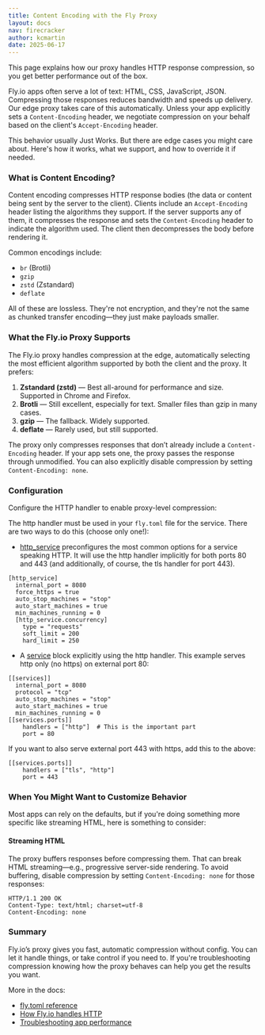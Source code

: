 ```yaml
---
title: Content Encoding with the Fly Proxy
layout: docs
nav: firecracker
author: kcmartin
date: 2025-06-17
---
```


<div class="callout">
This page explains how our proxy handles HTTP response compression, so you get better performance out of the box.
</div>

Fly.io apps often serve a lot of text: HTML, CSS, JavaScript, JSON. Compressing those responses reduces bandwidth and speeds up delivery. Our edge proxy takes care of this automatically. Unless your app explicitly sets a `Content-Encoding` header, we negotiate compression on your behalf based on the client's `Accept-Encoding` header.

This behavior usually Just Works. But there are edge cases you might care about. Here's how it works, what we support, and how to override it if needed.

### What is Content Encoding?

Content encoding compresses HTTP response bodies (the data or content being sent  by the server to the client). Clients include an `Accept-Encoding` header listing the algorithms they support. If the server supports any of them, it compresses the response and sets the `Content-Encoding` header to indicate the algorithm used. The client then decompresses the body before rendering it.

Common encodings include:

- `br` (Brotli)
- `gzip`
- `zstd` (Zstandard)
- `deflate`

All of these are lossless. They're not encryption, and they're not the same as chunked transfer encoding—they just make payloads smaller.

### What the Fly.io Proxy Supports

The Fly.io proxy handles compression at the edge, automatically selecting the most efficient algorithm supported by both the client and the proxy. It prefers:

1. **Zstandard (zstd)** — Best all-around for performance and size. Supported in Chrome and Firefox.
1. **Brotli** — Still excellent, especially for text. Smaller files than gzip in many cases.
1. **gzip** — The fallback. Widely supported.
1. **deflate** — Rarely used, but still supported.

The proxy only compresses responses that don’t already include a `Content-Encoding` header. If your app sets one, the proxy passes the response through unmodified. You can also explicitly disable compression by setting `Content-Encoding: none`.

### Configuration

Configure the HTTP handler to enable proxy-level compression:

The http handler must be used in your `fly.toml` file for the service. There are two ways to do this (choose only one!):

- [http_service](/docs/reference/configuration/#the-http_service-section) preconfigures the most common options for a service speaking HTTP. It will use the http handler implicitly for both ports 80 and 443 (and additionally, of course, the tls handler for port 443).

```
[http_service]
  internal_port = 8080
  force_https = true
  auto_stop_machines = "stop"
  auto_start_machines = true
  min_machines_running = 0
  [http_service.concurrency]
    type = "requests"
    soft_limit = 200
    hard_limit = 250
```

- A [service](/docs/reference/configuration/#the-services-sections) block explicitly using the http handler. This example serves http only (no https) on external port 80:

```
[[services]]
  internal_port = 8080
  protocol = "tcp"
  auto_stop_machines = "stop"
  auto_start_machines = true
  min_machines_running = 0
[[services.ports]]
    handlers = ["http"]  # This is the important part
    port = 80
```

If you want to also serve external port 443 with https, add this to the above:

```
[[services.ports]]
    handlers = ["tls", "http"]
    port = 443
```


### When You Might Want to Customize Behavior

Most apps can rely on the defaults, but if you're doing something more specific like streaming HTML, here is something to consider:

#### Streaming HTML

The proxy buffers responses before compressing them. That can break HTML streaming—e.g., progressive server-side rendering. To avoid buffering, disable compression by setting `Content-Encoding: none` for those responses:

```http
HTTP/1.1 200 OK
Content-Type: text/html; charset=utf-8
Content-Encoding: none
```

### Summary

Fly.io’s proxy gives you fast, automatic compression without config. You can let it handle things, or take control if you need to. If you're troubleshooting compression knowing how the proxy behaves can help you get the results you want.

More in the docs:

- [fly.toml reference](/docs/reference/configuration/)
- [How Fly.io handles HTTP](/docs/reference/services/)
- [Troubleshooting app performance](/docs/apps/performance/)
